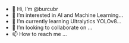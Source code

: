 - 👋 Hi, I’m @burcubr
- 👀 I’m interested in AI and Machine Learning...
- 🌱 I’m currently learning Ultralytics YOLOv8...
- 💞️ I’m looking to collaborate on ...
- 📫 How to reach me ...

<!---
burcubr/burcubr is a ✨ special ✨ repository because its `README.md` (this file) appears on your GitHub profile.
You can click the Preview link to take a look at your changes.
--->
